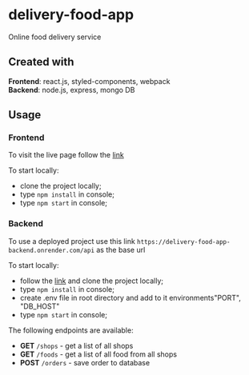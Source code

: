 # delivery-food-app

Online food delivery service

## Created with

**Frontend**: react.js, styled-components, webpack  
**Backend**: node.js, express, mongo DB

## Usage

### Frontend

To visit the live page follow the [link](delivery-food-app-go.netlify.app)

To start locally:

- clone the project locally;
- type `npm install` in console;
- type `npm start` in console;

### Backend

To use a deployed project use this link
`https://delivery-food-app-backend.onrender.com/api` as the base url

To start locally:

- follow the
  [link](https://github.com/Andrii-Posternak/delivery-food-app-backend) and
  clone the project locally;
- type `npm install` in console;
- create .env file in root directory and add to it environments"PORT", "DB_HOST"
- type `npm start` in console;

The following endpoints are available:

- **GET** `/shops` - get a list of all shops
- **GET** `/foods` - get a list of all food from all shops
- **POST** `/orders` - save order to database
